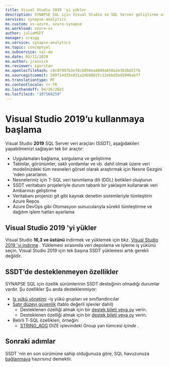 ```yaml
---
title: Visual Studio 2019 'yi yükler
description: SYNAPSE SQL için Visual Studio ve SQL Server geliştirme araçları 'nı (SSDT) yükler
services: synapse-analytics
ms.custom: vs-azure, azure-synapse
ms.workload: azure-vs
author: julieMSFT
manager: craigg
ms.service: synapse-analytics
ms.topic: conceptual
ms.subservice: sql-dw
ms.date: 05/11/2020
ms.author: jrasnick
ms.reviewer: igorstan
ms.openlocfilehash: c8c07997b3ef8cb050ea4609a650a3e3b1bd21fb
ms.sourcegitcommit: 590f14d35e831a2dbb803fc12ebbd3ed2046abff
ms.translationtype: MT
ms.contentlocale: tr-TR
ms.lasthandoff: 04/16/2021
ms.locfileid: "107568259"
---
```

# <a name="getting-started-with-visual-studio-2019"></a>Visual Studio 2019’u kullanmaya başlama

Visual Studio **2019** SQL Server veri araçları (SSDT), aşağıdakileri yapabilmenizi sağlayan tek bir araçtır:

- Uygulamaları bağlama, sorgulama ve geliştirme
- Tablolar, görünümler, saklı yordamlar ve vb. dahil olmak üzere veri modelinizdeki tüm nesneleri görsel olarak araştırmak için Nesne Gezgini 'nden yararlanın.
- Nesneleriniz için T-SQL veri tanımlama dili (DDL) betikleri oluşturun
- SSDT veritabanı projeleriyle durum tabanlı bir yaklaşım kullanarak veri Ambarınızı geliştirme
- Veritabanı projenizi git gibi kaynak denetim sistemleriyle tümleştirin Azure Repos
- Azure DevOps gibi Otomasyon sunucularıyla sürekli tümleştirme ve dağıtım işlem hatları ayarlama

## <a name="install-visual-studio-2019"></a>Visual Studio 2019 'yi yükler

Visual Studio **16,3 ve üstünü** indirmek ve yüklemek için bkz. [Visual Studio 2019 'yi indirme](https://visualstudio.microsoft.com/downloads/) . Yüklemesi sırasında veri depolama ve işleme iş yükünü seçin. Visual Studio 2019 için tek başına SSDT yüklemesi artık gerekli değildir.

## <a name="unsupported-features-in-ssdt"></a>SSDT’de desteklenmeyen özellikler

SYNAPSE SQL için özellik sürümlerinin SSDT desteğinin olmadığı durumlar vardır. Şu özellikler Şu anda desteklenmiyor:


- [Iş yükü yönetimi](sql-data-warehouse-workload-management.md) -iş yükü grupları ve sınıflandırıcılar
- [Satır düzeyi güvenlik](/sql/relational-databases/security/row-level-security?toc=/azure/synapse-analytics/sql-data-warehouse/toc.json&bc=/azure/synapse-analytics/sql-data-warehouse/breadcrumb/toc.json&view=azure-sqldw-latest&preserve-view=true) (tablo değerli işlevler dahil)
  - Desteklenen özelliği almak için bir [destek bileti veya oy](https://feedback.azure.com/forums/307516-sql-data-warehouse/suggestions/39040057-ssdt-row-level-security) verin.
  - Desteklenen özelliği almak için bir [destek bileti veya oy](https://feedback.azure.com/forums/307516-sql-data-warehouse/suggestions/39040048-ssdt-support-dynamic-data-masking) verin.
- Belirli T-SQL özellikleri, örneğin:
   - [STRING_AGG](/sql/t-sql/functions/string-agg-transact-sql) DIZE işlevindeki Group yan tümcesi *içinde* .

## <a name="next-steps"></a>Sonraki adımlar

SSDT 'nin en son sürümüne sahip olduğunuza göre, SQL havuzunuza [bağlanmaya](sql-data-warehouse-query-visual-studio.md) hazırsınız demektir.